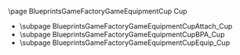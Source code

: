 \page BlueprintsGameFactoryGameEquipmentCup Cup
- \subpage BlueprintsGameFactoryGameEquipmentCupAttach_Cup
- \subpage BlueprintsGameFactoryGameEquipmentCupBPA_Cup
- \subpage BlueprintsGameFactoryGameEquipmentCupEquip_Cup
